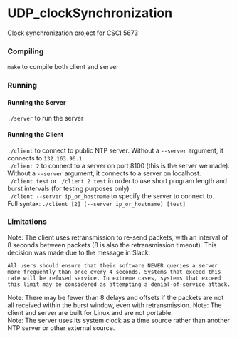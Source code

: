# UDP_clockSynchronization
Clock synchronization project for CSCI 5673

### Compiling
`make` to compile both client and server

### Running
#### Running the Server
`./server` to run the server
#### Running the Client
`./client` to connect to public NTP server. Without a `--server` argument, it connects to `132.163.96.1`.  
`./client 2` to connect to a server on port 8100 (this is the server we made). Without a `--server` argument, it connects to a server on localhost.  
`./client test` or `./client 2 test` in order to use short program length and burst intervals (for testing purposes only)  
`./client --server ip_or_hostname` to specify the server to connect to.  
Full syntax: `./client [2] [--server ip_or_hostname] [test]`

### Limitations
Note: The client uses retransmission to re-send packets, with an interval of 8 seconds between packets (8 is also the retransmission timeout). This decision was made due to the message in Slack: 
```
All users should ensure that their software NEVER queries a server more frequently than once every 4 seconds. Systems that exceed this rate will be refused service. In extreme cases, systems that exceed this limit may be considered as attempting a denial-of-service attack.
```
Note: There may be fewer than 8 delays and offsets if the packets are not all received within the burst window, even with retransmission.
Note: The client and server are built for Linux and are not portable.  
Note: The server uses its system clock as a time source rather than another NTP server or other external source.  
